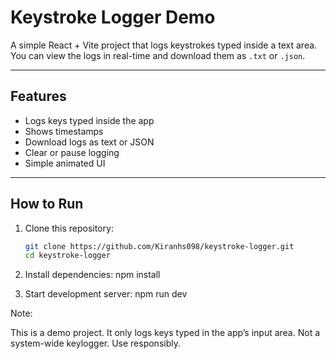# Keystroke Logger Demo

A simple React + Vite project that logs keystrokes typed inside a text area.  
You can view the logs in real-time and download them as `.txt` or `.json`.

---

## Features
- Logs keys typed inside the app
- Shows timestamps
- Download logs as text or JSON
- Clear or pause logging
- Simple animated UI

---

## How to Run

1. Clone this repository:
   ```bash
   git clone https://github.com/Kiranhs098/keystroke-logger.git
   cd keystroke-logger

2. Install dependencies:
npm install

3. Start development server:
npm run dev

Note:

This is a demo project. It only logs keys typed in the app’s input area.
Not a system-wide keylogger. Use responsibly.

